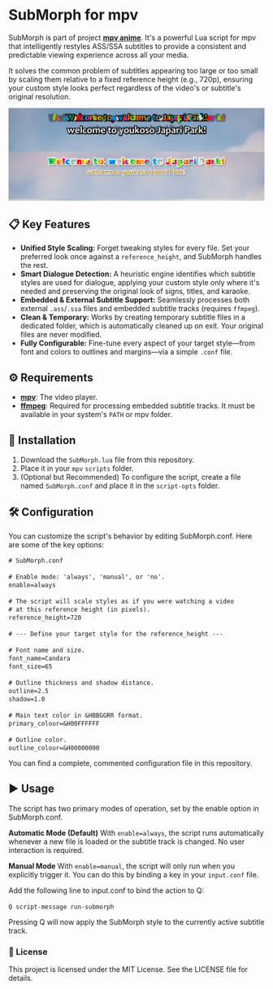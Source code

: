 # SubMorph for mpv
SubMorph is part of project **[mpv anime](https://github.com/Donate684/mpv-anime)**. It's a powerful Lua script for mpv that intelligently restyles ASS/SSA subtitles to provide a consistent and predictable viewing experience across all your media.

It solves the common problem of subtitles appearing too large or too small by scaling them relative to a fixed reference height (e.g., 720p), ensuring your custom style looks perfect regardless of the video's or subtitle's original resolution.

![preview](preview.png?raw=true)

## 📋 Key Features

* **Unified Style Scaling:** Forget tweaking styles for every file. Set your preferred look once against a `reference_height`, and SubMorph handles the rest.
* **Smart Dialogue Detection:** A heuristic engine identifies which subtitle styles are used for dialogue, applying your custom style only where it's needed and preserving the original look of signs, titles, and karaoke.
* **Embedded & External Subtitle Support:** Seamlessly processes both external `.ass`/`.ssa` files and embedded subtitle tracks (requires `ffmpeg`).
* **Clean & Temporary:** Works by creating temporary subtitle files in a dedicated folder, which is automatically cleaned up on exit. Your original files are never modified.
* **Fully Configurable:** Fine-tune every aspect of your target style—from font and colors to outlines and margins—via a simple `.conf` file.

## ⚙️ Requirements

* **[mpv](https://mpv.io/)**: The video player.
* **[ffmpeg](https://ffmpeg.org/)**: Required for processing embedded subtitle tracks. It must be available in your system's `PATH` or mpv folder.

## 🚀 Installation

1.  Download the `SubMorph.lua` file from this repository.
2.  Place it in your `mpv` ```scripts``` folder.
3.  (Optional but Recommended) To configure the script, create a file named `SubMorph.conf` and place it in the `script-opts` folder.

## 🛠️ Configuration
You can customize the script's behavior by editing SubMorph.conf. Here are some of the key options:

```
# SubMorph.conf

# Enable mode: 'always', 'manual', or 'no'.
enable=always

# The script will scale styles as if you were watching a video
# at this reference height (in pixels).
reference_height=720

# --- Define your target style for the reference_height ---

# Font name and size.
font_name=Candara
font_size=65

# Outline thickness and shadow distance.
outline=2.5
shadow=1.0

# Main text color in &HBBGGRR format.
primary_colour=&H00FFFFFF

# Outline color.
outline_colour=&H00000000
```

You can find a complete, commented configuration file in this repository.

## ▶️ Usage
The script has two primary modes of operation, set by the enable option in SubMorph.conf.

**Automatic Mode (Default)**
With ```enable=always```, the script runs automatically whenever a new file is loaded or the subtitle track is changed. No user interaction is required.

**Manual Mode**
With ```enable=manual```, the script will only run when you explicitly trigger it. You can do this by binding a key in your ```input.conf``` file.

Add the following line to input.conf to bind the action to Q:

```Q script-message run-submorph```

Pressing Q will now apply the SubMorph style to the currently active subtitle track.


### 📜 License
This project is licensed under the MIT License. See the LICENSE file for details.
